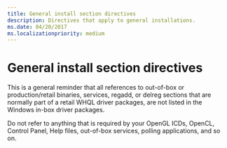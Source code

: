```yaml
---
title: General install section directives
description: Directives that apply to general installations.
ms.date: 04/20/2017
ms.localizationpriority: medium
---
```


# General install section directives


This is a general reminder that all references to out-of-box or production/retail binaries, services, regadd, or delreg sections that are normally part of a retail WHQL driver packages, are not listed in the Windows in-box driver packages.

Do not refer to anything that is required by your OpenGL ICDs, OpenCL, Control Panel, Help files, out-of-box services, polling applications, and so on.

 

 





